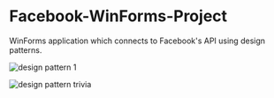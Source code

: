 # Facebook-WinForms-Project
WinForms application which connects to Facebook's API using design patterns.

![design pattern 1](https://user-images.githubusercontent.com/66257479/157069992-eeb2ab92-321c-4143-b2db-4ee7ea3a892e.jpg)

![design pattern trivia ](https://user-images.githubusercontent.com/66257479/157070064-bb7d2ca2-5699-4972-8281-605584543caa.jpg)
